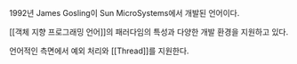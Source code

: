 1992년 James Gosling이 Sun MicroSystems에서 개발된 언어이다. 

[[객체 지향 프로그래밍 언어]]의 패러다임의 특성과 다양한 개발 환경을 지원하고 있다. 

언어적인 측면에서 예외 처리와 [[Thread]]를 지원한다. 